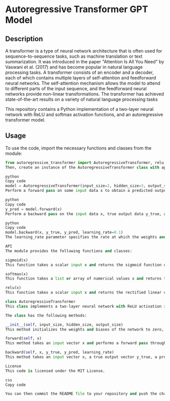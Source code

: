 # Autoregressive Transformer GPT Model

## Description

A transformer is a type of neural network architecture that is often used for sequence-to-sequence tasks, such as machine translation or text summarization. It was introduced in the paper "Attention Is All You Need" by Vaswani et al. (2017) and has become popular in natural language processing tasks. A transformer consists of an encoder and a decoder, each of which contains multiple layers of self-attention and feedforward neural networks. The self-attention mechanism allows the model to attend to different parts of the input sequence, and the feedforward neural networks provide non-linear transformations. The transformer has achieved state-of-the-art results on a variety of natural language processing tasks

This repository contains a Python implementation of a two-layer neural network with ReLU and softmax activation functions, and an autoregressive transformer model.

## Usage

To use the code, import the necessary functions and classes from the module:

```python
from autoregressive_transformer import AutoregressiveTransformer, relu, softmax
Then, create an instance of the AutoregressiveTransformer class with appropriate input, hidden, and output sizes:

python
Copy code
model = AutoregressiveTransformer(input_size=2, hidden_size=3, output_size=2)
Perform a forward pass on some input data x to obtain a predicted output vector y_pred:

python
Copy code
y_pred = model.forward(x)
Perform a backward pass on the input data x, true output data y_true, and predicted output data y_pred to update the weights and biases of the neural network using backpropagation:

python
Copy code
model.backward(x, y_true, y_pred, learning_rate=0.1)
The learning_rate parameter specifies the rate at which the weights and biases are updated.

API
The module provides the following functions and classes:

sigmoid(x)
This function takes a scalar input x and returns the sigmoid function of x, which is defined as 1 / (1 + exp(-x)).

softmax(x)
This function takes a list or array of numerical values x and returns the softmax function of x, which is defined as exp(x_i) / sum(exp(x)) for each element x_i of x. The output is a list or array of the same length as x.

relu(x)
This function takes a scalar input x and returns the rectified linear unit (ReLU) function of x, which is defined as max(0, x).

class AutoregressiveTransformer
This class implements a two-layer neural network with ReLU activation in the first layer and softmax activation in the second layer. The constructor takes three arguments: input_size, hidden_size, and output_size, which specify the sizes of the input, hidden, and output layers, respectively.

The class has the following methods:

__init__(self, input_size, hidden_size, output_size)
This method initializes the weights and biases of the network to zero, and initializes the gradients to zero as well.

forward(self, x)
This method takes an input vector x and performs a forward pass through the neural network. It calculates the first layer activations using the ReLU activation function, and the second layer activations using the softmax activation function. It returns the output vector y.

backward(self, x, y_true, y_pred, learning_rate)
This method takes an input vector x, a true output vector y_true, a predicted output vector y_pred, and a learning rate, and performs a backward pass through the neural network to update the weights and biases using backpropagation. It calculates the gradients of the loss with respect to the weights and biases of each layer, and updates the weights and biases by subtracting the gradient multiplied by the learning rate.

License
This code is licensed under the MIT License.

css
Copy code

You can then commit the README file to your repository and push the changes to GitHub. The README file will be
